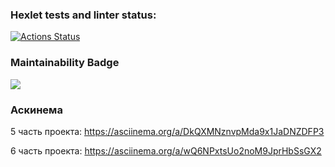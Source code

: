 ### Hexlet tests and linter status:
[![Actions Status](https://github.com/Xrustic/python-project-49/actions/workflows/hexlet-check.yml/badge.svg)](https://github.com/Xrustic/python-project-49/actions)

### Maintainability Badge
<a href="https://codeclimate.com/github/Xrustic/python-project-49/maintainability"><img src="https://api.codeclimate.com/v1/badges/368258a69f6567c3d242/maintainability" /></a>

### Аскинема
5 часть проекта: https://asciinema.org/a/DkQXMNznvpMda9x1JaDNZDFP3

6 часть проекта:  https://asciinema.org/a/wQ6NPxtsUo2noM9JprHbSsGX2
